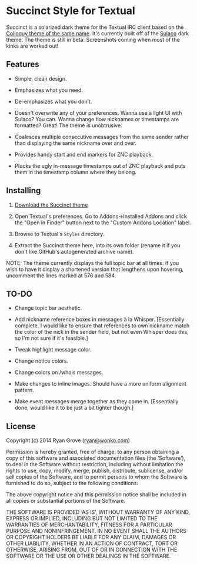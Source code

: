 Succinct Style for Textual
==========================

Succinct is a solarized dark theme for the Textual IRC client based on the [Colloquy theme of the same name](https://github.com/TempSpas/succinct-for-colloquy). It's currently built off of the [Sulaco](https://github.com/rgrove/textual-sulaco) dark theme. The theme is still in beta. Screenshots coming when most of the kinks are worked out!

<!-- ![Screenshot](http://pie.gd/i/141030x3xzz.png) -->

## Features

* Simple, clean design.

* Emphasizes what you need.

* De-emphasizes what you don’t.

* Doesn't overwrite any of your preferences. Wanna use a light UI with Sulaco?
  You can. Wanna change how nicknames or timestamps are formatted? Great! The theme is unobtrusive.

* Coalesces multiple consecutive messages from the same sender rather than
  displaying the same nickname over and over.

* Provides handy start and end markers for ZNC playback.

* Plucks the ugly in-message timestamps out of ZNC playback and puts them in the
  timestamp column where they belong.

## Installing

1. [Download the Succinct theme](https://github.com/rgrove/textual-sulaco/archive/master.zip)

2. Open Textual's preferences. Go to Addons->Installed Addons and click the
   "Open in Finder" button next to the "Custom Addons Location" label.

3. Browse to Textual's `Styles` directory.

4. Extract the Succinct theme here, into its own folder (rename it if you don't
   like GitHub's autogenerated archive name).

NOTE: The theme currently displays the full topic bar at all times. If you wish to have it display a shortened version that lengthens upon hovering, uncomment the lines marked at 576 and 584.

## TO-DO

* Change topic bar aesthetic.

* Add nickname reference boxes in messages à la Whisper. [Essentially complete. I would like to ensure that references to own nickname match the color of the nick in the sender field, but not even Whisper does this, so I'm not sure if it's feasible.]

* Tweak highlight message color.

* Change notice colors.

* Change colors on /whois messages.

* Make changes to inline images. Should have a more uniform alignment pattern.

* Make event messages merge together as they come in. [Essentially done, would like it to be just a bit tighter though.]

## License

Copyright (c) 2014 Ryan Grove (ryan@wonko.com)

Permission is hereby granted, free of charge, to any person obtaining a copy of
this software and associated documentation files (the ‘Software’), to deal in
the Software without restriction, including without limitation the rights to
use, copy, modify, merge, publish, distribute, sublicense, and/or sell copies of
the Software, and to permit persons to whom the Software is furnished to do so,
subject to the following conditions:

The above copyright notice and this permission notice shall be included in all
copies or substantial portions of the Software.

THE SOFTWARE IS PROVIDED ‘AS IS’, WITHOUT WARRANTY OF ANY KIND, EXPRESS OR
IMPLIED, INCLUDING BUT NOT LIMITED TO THE WARRANTIES OF MERCHANTABILITY, FITNESS
FOR A PARTICULAR PURPOSE AND NONINFRINGEMENT. IN NO EVENT SHALL THE AUTHORS OR
COPYRIGHT HOLDERS BE LIABLE FOR ANY CLAIM, DAMAGES OR OTHER LIABILITY, WHETHER
IN AN ACTION OF CONTRACT, TORT OR OTHERWISE, ARISING FROM, OUT OF OR IN
CONNECTION WITH THE SOFTWARE OR THE USE OR OTHER DEALINGS IN THE SOFTWARE.
